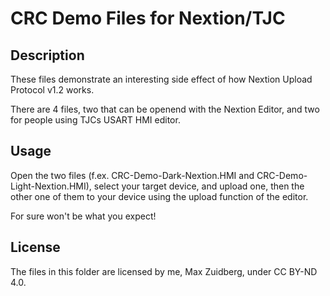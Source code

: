 # CRC Demo Files for Nextion/TJC

## Description

These files demonstrate an interesting side effect of how Nextion Upload Protocol v1.2 works. 

There are 4 files, two that can be openend with the Nextion Editor, and two for people using TJCs USART HMI editor.

## Usage

Open the two files (f.ex. CRC-Demo-Dark-Nextion.HMI and CRC-Demo-Light-Nextion.HMI), select your target device, and upload one, then the other one of them to your device using the upload function of the editor. 

For sure won't be what you expect!

## License

The files in this folder are licensed by me, Max Zuidberg, under CC BY-ND 4.0. 
